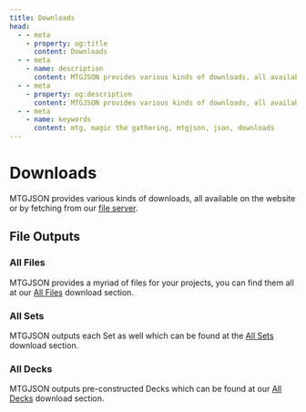 ```yaml
---
title: Downloads
head:
  - - meta
    - property: og:title
      content: Downloads
  - - meta
    - name: description
      content: MTGJSON provides various kinds of downloads, all available on the website or by fetching from our file server.
  - - meta
    - property: og:description
      content: MTGJSON provides various kinds of downloads, all available on the website or by fetching from our file server.
  - - meta
    - name: keywords
      content: mtg, magic the gathering, mtgjson, json, downloads
---
```


# Downloads

MTGJSON provides various kinds of downloads, all available on the website or by fetching from our [file server](https://mtgjson.com/api/v5/).

## File Outputs

### All Files

MTGJSON provides a myriad of files for your projects, you can find them all at our [All Files](/downloads/all-files/) download section.

### All Sets

MTGJSON outputs each Set as well which can be found at the [All Sets](/downloads/all-sets/) download section.

### All Decks

MTGJSON outputs pre-constructed Decks which can be found at our [All Decks](/downloads/all-decks/) download section.
